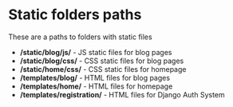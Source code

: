 # Static folders paths

These are a paths to folders with static files

* **/static/blog/js/** - JS static files for blog pages
* **/static/blog/css/** - CSS static files for blog pages
* **/static/home/css/** - CSS static files for homepage
* **/templates/blog/** - HTML files for blog pages
* **/templates/home/** - HTML files for homepage
* **/templates/registration/** - HTML files for Django Auth System
